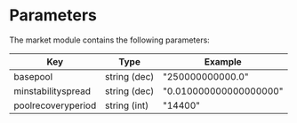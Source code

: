 
<!--
order: 7
-->

# Parameters

The market module contains the following parameters:

| Key                 | Type         | Example                |
|---------------------|--------------|------------------------|
| basepool            | string (dec) | "250000000000.0"       |
| minstabilityspread  | string (dec) | "0.010000000000000000"                                           |
| poolrecoveryperiod  | string (int) | "14400"                |